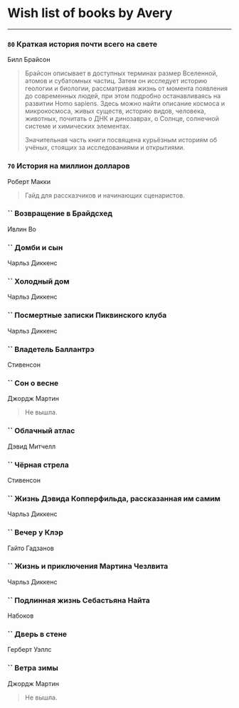 # Wish list of books by Avery
---

### `80` Краткая история почти всего на свете
Билл Брайсон
> Брайсон описывает в доступных терминах размер Вселенной, атомов и субатомных частиц. Затем он исследует историю геологии и биологии, рассматривая жизнь от момента появления до современных людей, при этом подробно останавливаясь на развитии Homo sapiens. Здесь можно найти описание космоса и микрокосмоса, живых существ, историю видов, человека, животных, почитать о ДНК и динозаврах, о Солнце, солнечной системе и химических элементах. 
> 
> Значительная часть книги посвящена курьёзным историям об учёных, стоящих за исследованиями и открытиями.

### `70` История на миллион долларов
Роберт Макки
> Гайд для рассказчиков и начинающих сценаристов.

### `` Возвращение в Брайдсхед
Ивлин Во

### `` Домби и сын
Чарльз Диккенс

### `` Холодный дом
Чарльз Диккенс

### `` Посмертные записки Пиквинского клуба
Чарльз Диккенс

### `` Владетель Баллантрэ
Стивенсон

### `` Сон о весне
Джордж Мартин
> Не вышла.

### `` Облачный атлас
Дэвид Митчелл

### `` Чёрная стрела
Стивенсон

### `` Жизнь Дэвида Копперфильда, рассказанная им самим
Чарльз Диккенс

### `` Вечер у Клэр
Гайто Гадзанов

### `` Жизнь и приключения Мартина Чезлвита
Чарльз Диккенс

### `` Подлинная жизнь Себастьяна Найта
Набоков

### `` Дверь в стене
Герберт Уэллс

### `` Ветра зимы
Джордж Мартин
> Не вышла.

